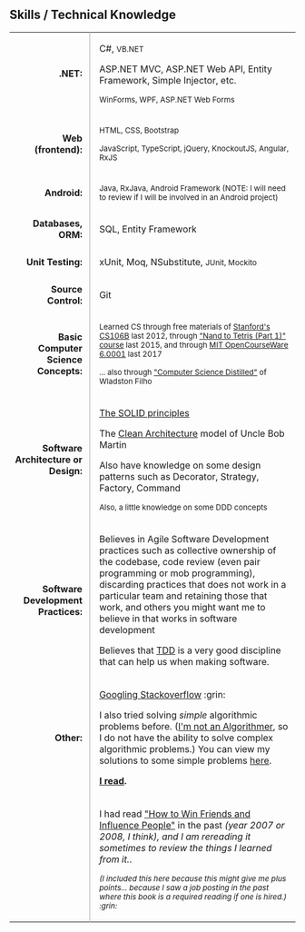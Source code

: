 <style>

  table.skills tbody tr td:nth-child(1) {
    font-weight: bold;
    text-align: right;
    padding-right: 0.8em
  }

  table.skills tbody tr td:nth-child(2) {
    border-left: 1px solid #A9A9A9;
    padding-left: 1em
  }

</style>

<div class="resume-section-content col-md-10">
    <h2 class="mb-5">Skills / Technical Knowledge</h2>
    <!-- <div class="subheading mb-3">Programming Languages & Tools</div> -->
    <table class="table table-sm skills">
        <tbody>
            <tr>
            <td>.NET:</td>
            <td>
                <p>C#, <small>VB.NET</small></p>
                <p>ASP.NET MVC, ASP.NET Web API, Entity Framework, Simple Injector, etc.</p>
                <p><small>WinForms, WPF, ASP.NET Web Forms</small></p>
                <!-- 
                <p>Completed <a href="/files/certificates/DotNet-Cert-TESDA.jpg">"Short Entry Course on VB.NET and ASP.NET Development" last 2012</a>
                </p>
                -->
            </td>
            </tr>
            <tr>
            <td>Web (frontend):</td>
            <td>
                <p><small>HTML, CSS, Bootstrap</small></p>
                <p><small>JavaScript, TypeScript, jQuery, KnockoutJS, Angular, RxJS</small></p>
            </td>
            </tr>
            <tr>
            <td>Android:</td>
            <td>
                <p><small>Java, RxJava, Android Framework (NOTE: I will need to review if I will be involved in an Android project)</small></p>
                <!-- 
                <p>Took 
                <a href="/files/certificates/Android-Cert-Coursera.pdf">"Programming Mobile Applications for Android Handheld Systems" from Coursera last 2014 
                </a>
                </p>
                -->
            </td>
            </tr>    
            <tr>
            <td>Databases, ORM:</td>
            <td>
                <p>
                SQL, Entity Framework
                </p>
                <!-- 
                <p>
                Took <a href="/files/certificates/IntroToDB-Cert-Stanford-OpenEdX.pdf">"Introduction to Databases" from Stanford OpenEdX Online last 2014 </a>
                <small> (I might have already forgotten some of the things I learned from that course, most especially the theory part of relational databases, but I will review them if I need to. :smile:)
                </small>
                </p>
                -->
            </td>
            </tr>    
            <tr>
            <td>Unit Testing: </td>
            <td>
                <p>
                    xUnit, Moq, NSubstitute, <small>JUnit, Mockito</small>
                </p>
                <!-- <p>
                Knows how to create fake objects by hand :grin:
                </p>
                <p>
                Had read "Professional Test Driven Developmnt with C#" in the past
                </p>
                <p>
                Have read most chapters of <a href="https://www.bookdepository.com/book/9780321503626?a_aid=jflaga">"GOOS (Growing Object Oriented Software Guided by Tests)"</a></p>
                <p>
                Completed the first part of the part of <a href="https://www.obeythetestinggoat.com/pages/book.html">"Test Driven Development with Python"</a>
                </p>
                <p>
                Have read the first few chapters of "Working Effectively with Legacy Code"
                </p> -->
            </td>
            </tr>  
            <tr>
            <td>Source Control: </td>
            <td>
                <p>
                Git
                </p>
            </td>
            </tr>
            <tr>
            <td>Basic Computer Science Concepts:</td>
            <td>
                <p>
                    <small>
                    Learned CS through free materials of
                    <a  href="http://jeremiahflaga.blogspot.com/2012/05/cs106b-free-course-from-stanford.html">Stanford's CS106B</a> last 2012, through <a href="/file/certificates/Nand2Tetris-Cert-Coursera.pdf">"Nand to Tetris (Part 1)" course</a> last 2015, and through 
                    <a href="/2017/08/05/finished-mit-ocw-6.0001/">MIT OpenCourseWare 6.0001</a> last 2017
                    </small>
                </p>
                <p>
                    <small>
                    ... also through <a href="/2017/07/02/computer-science-distilled-feedback">"Computer Science Distilled"</a> of Wladston Filho
                    </small>
                </p>
            </td>
            </tr>
            <tr>
            <td>Software Architecture or Design:</td>
            <td>
                <p>
                    <a href="https://www.youtube.com/watch?v=oar-T2KovwE">The SOLID principles</a>
                </p>
                <p>
                    The <a href="https://blog.cleancoder.com/uncle-bob/2012/08/13/the-clean-architecture.html">Clean Architecture</a> model of Uncle Bob Martin
                </p>
                <p>
                    Also have knowledge on some design patterns such as Decorator, Strategy, Factory, Command
                </p>
                <p>
                    <small>Also, a little knowledge on some DDD concepts</small>
                </p>
            </td>
            </tr>
            <tr>
            <td>Software Development Practices:</td>
            <td>
                <p>
                Believes in Agile Software Development practices such as collective ownership of the codebase, code review (even pair programming or mob programming), discarding practices that does not work in a particular team and retaining those that work, and others you might want me to believe in that works in software development
                </p>
                <p>
                Believes that <a href="/memorabilia/quotes/tdd/">TDD</a> is a very good discipline that can help us when making software.
                <!-- (Of course that does not mean that I'm going to force it on others.) -->
                </p>
            </td>
            </tr>
            <tr>
            <td>Other:</td>
            <td>
                <p>
                <a href="https://www.quora.com/Do-expert-programmers-use-Google-frequently-when-coding">Googling Stackoverflow</a> :grin:
                </p>
                <!-- <p>
                <a href="http://www.theallium.com/engineering/computer-programming-to-be-officially-renamed-googling-stackoverflow/">Googling Stackoverflow</a> :smile:
                </p> -->
                <!-- <p>I know a little bit of Python.</p> -->
                <p>
                I also tried solving <em>simple</em> algorithmic problems before. (<a href="/resume/anti-resume/#not-an-algorithmer">I'm not an Algorithmer</a>, so I do not have the ability to solve complex algorithmic problems.)                
                You can view my solutions to some simple problems
                <a href="https://github.com/jeremiahflaga/competitive-programming">here</a>.
                </p>
                <!-- <p>
                An avid fan of Uncle Bob Martin (I visit his <a href="http://blog.cleancoder.com/">blog</a> often).
                </p> -->
                <p>
                <strong><a href="/memorabilia/quotes/why-read/">I read</a>.</strong>
                </p>
                <!-- <p>
                <em><a href="/good-stuffs/">(Please click here if you want a peek into how I currently think)</a></em>
                </p> -->
            </td>
            </tr>
            <tr>
            <td></td>
            <td>
                <p>
                    I had read <a href="https://www.bookdepository.com/book/9780091906818?a_aid=jflaga">"How to Win Friends and Influence People"</a> in the past <em>(year 2007 or 2008, I think), and I am rereading it sometimes to review the things I learned from it.</em>.
                </p>
                <p>
                    <small>
                        <em>(I included this here because this might give me plus points... because I saw a job posting in the past where this book is a required reading if one is hired.) :grin:</em>
                    </small>
                </p>
            </td>
            </tr>
        </tbody>
    </table>
</div>